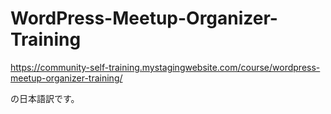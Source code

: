 # WordPress-Meetup-Organizer-Training

https://community-self-training.mystagingwebsite.com/course/wordpress-meetup-organizer-training/

の日本語訳です。
